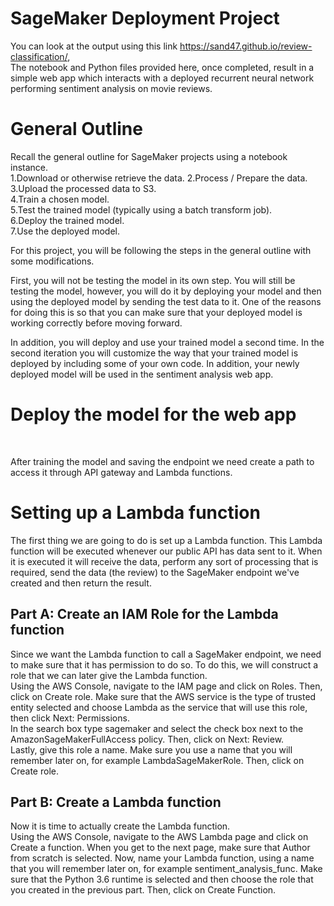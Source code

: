 # SageMaker Deployment Project

You can look at the output using this link https://sand47.github.io/review-classification/, <br>
The notebook and Python files provided here, once completed, result in a simple web app which interacts with a deployed recurrent neural network performing sentiment analysis on movie reviews. 

# General Outline
Recall the general outline for SageMaker projects using a notebook instance.
<br>
1.Download or otherwise retrieve the data.
2.Process / Prepare the data.<br>
3.Upload the processed data to S3.<br>
4.Train a chosen model.<br>
5.Test the trained model (typically using a batch transform job).<br>
6.Deploy the trained model.<br>
7.Use the deployed model.<br>

For this project, you will be following the steps in the general outline with some modifications.<br>

First, you will not be testing the model in its own step. You will still be testing the model, however, you will do it by deploying your model and then using the deployed model by sending the test data to it. One of the reasons for doing this is so that you can make sure that your deployed model is working correctly before moving forward.<br>

In addition, you will deploy and use your trained model a second time. In the second iteration you will customize the way that your trained model is deployed by including some of your own code. In addition, your newly deployed model will be used in the sentiment analysis web app.<br>

# Deploy the model for the web app
<br>

After training the model and saving the endpoint we need create a path to access it through API gateway and Lambda functions. <br>

# Setting up a Lambda function<br>
The first thing we are going to do is set up a Lambda function. This Lambda function will be executed whenever our public API has data sent to it. When it is executed it will receive the data, perform any sort of processing that is required, send the data (the review) to the SageMaker endpoint we've created and then return the result.
<br>
## Part A: Create an IAM Role for the Lambda function<br>
Since we want the Lambda function to call a SageMaker endpoint, we need to make sure that it has permission to do so. To do this, we will construct a role that we can later give the Lambda function.
<br>
Using the AWS Console, navigate to the IAM page and click on Roles. Then, click on Create role. Make sure that the AWS service is the type of trusted entity selected and choose Lambda as the service that will use this role, then click Next: Permissions.
<br>
In the search box type sagemaker and select the check box next to the AmazonSageMakerFullAccess policy. Then, click on Next: Review.
<br>
Lastly, give this role a name. Make sure you use a name that you will remember later on, for example LambdaSageMakerRole. Then, click on Create role.
<br>
## Part B: Create a Lambda function<br>
Now it is time to actually create the Lambda function.
<br>
Using the AWS Console, navigate to the AWS Lambda page and click on Create a function. When you get to the next page, make sure that Author from scratch is selected. Now, name your Lambda function, using a name that you will remember later on, for example sentiment_analysis_func. Make sure that the Python 3.6 runtime is selected and then choose the role that you created in the previous part. Then, click on Create Function.
